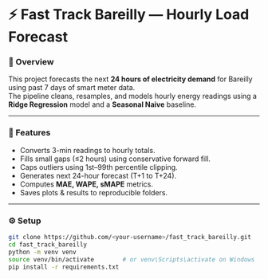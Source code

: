 # ⚡ Fast Track Bareilly — Hourly Load Forecast

### 📄 Overview
This project forecasts the next **24 hours of electricity demand** for Bareilly using past 7 days of smart meter data.  
The pipeline cleans, resamples, and models hourly energy readings using a **Ridge Regression** model and a **Seasonal Naive** baseline.

---

### 🧠 Features
- Converts 3-min readings to hourly totals.
- Fills small gaps (≤2 hours) using conservative forward fill.
- Caps outliers using 1st–99th percentile clipping.
- Generates next 24-hour forecast (T+1 to T+24).
- Computes **MAE, WAPE, sMAPE** metrics.
- Saves plots & results to reproducible folders.

---

### ⚙️ Setup

```bash
git clone https://github.com/<your-username>/fast_track_bareilly.git
cd fast_track_bareilly
python -m venv venv
source venv/bin/activate        # or venv\Scripts\activate on Windows
pip install -r requirements.txt
